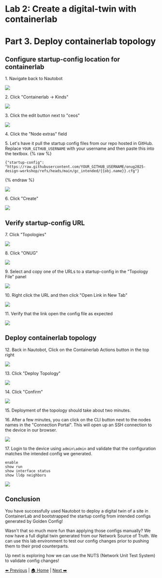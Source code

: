 # Lab 2: Create a digital-twin with containerlab
# Part 3. Deploy containerlab topology


## Configure startup-config location for containerlab

1\. Navigate back to Nautobot

![](https://ajeuwbhvhr.cloudimg.io/https://colony-recorder.s3.amazonaws.com/files/2025-10-20/2cec0901-0199-4c0e-9547-ac65a681e54f/ascreenshot.jpeg?tl_px=0,210&br_px=2752,1749&force_format=jpeg&q=100&width=1120.0&wat=1&wat_opacity=0.7&wat_gravity=northwest&wat_url=https://colony-recorder.s3.us-west-1.amazonaws.com/images/watermarks/FB923C_standard.png&wat_pad=539,-24)


2\. Click "Containerlab -> Kinds"

![](https://ajeuwbhvhr.cloudimg.io/https://colony-recorder.s3.amazonaws.com/files/2025-10-20/adfdddfb-0dc1-4a6f-9f2a-331df3e0edad/ascreenshot.jpeg?tl_px=10,828&br_px=2762,2366&force_format=jpeg&q=100&width=1120.0&wat=1&wat_opacity=0.7&wat_gravity=northwest&wat_url=https://colony-recorder.s3.us-west-1.amazonaws.com/images/watermarks/FB923C_standard.png&wat_pad=3,321)


3\. Click the edit button next to "ceos"

![](https://ajeuwbhvhr.cloudimg.io/https://colony-recorder.s3.amazonaws.com/files/2025-05-18/ab3196a9-e38c-4c9f-85dc-e1f8e8a78388/File.jpeg?tl_px=90,0&br_px=2842,1538&force_format=jpeg&q=100&width=1120.0&wat=1&wat_opacity=1&wat_gravity=northwest&wat_url=https://colony-recorder.s3.amazonaws.com/images/watermarks/FB923C_standard.png&wat_pad=1027,237)


4\. Click the "Node extras" field


5\. Let's have it pull the startup config files from our repo hosted in GitHub. Replace `YOUR_GITHUB_USERNAME` with your username and then paste this into the textbox.
{% raw %}
```
{"startup-config": "https://raw.githubusercontent.com/YOUR_GITHUB_USERNAME/onug2025-design-workshop/refs/heads/main/gc_intended/{{obj.name}}.cfg"}
```
{% endraw %}

![](https://ajeuwbhvhr.cloudimg.io/https://colony-recorder.s3.amazonaws.com/files/2025-10-20/a89c34cd-0839-4ca3-ba25-f757a0fdffe2/ascreenshot.jpeg?tl_px=1281,614&br_px=3247,1713&force_format=jpeg&q=100&width=1120.0&wat=1&wat_opacity=0.7&wat_gravity=northwest&wat_url=https://colony-recorder.s3.us-west-1.amazonaws.com/images/watermarks/FB923C_standard.png&wat_pad=844,479)

6\. Click "Create"

![](https://ajeuwbhvhr.cloudimg.io/https://colony-recorder.s3.amazonaws.com/files/2025-05-18/1d4a9e6a-2edd-4640-b92a-6e1c85413526/File.jpeg?tl_px=90,391&br_px=2842,1930&force_format=jpeg&q=100&width=1120.0&wat=1&wat_opacity=1&wat_gravity=northwest&wat_url=https://colony-recorder.s3.amazonaws.com/images/watermarks/FB923C_standard.png&wat_pad=728,512)


## Verify startup-config URL

7\. Click "Topologies"

![](https://ajeuwbhvhr.cloudimg.io/https://colony-recorder.s3.amazonaws.com/files/2025-05-18/c155bf25-b471-4268-b1d7-ed4c6d78b946/File.jpeg?tl_px=0,391&br_px=2752,1930&force_format=jpeg&q=100&width=1120.0&wat=1&wat_opacity=1&wat_gravity=northwest&wat_url=https://colony-recorder.s3.amazonaws.com/images/watermarks/FB923C_standard.png&wat_pad=57,373)


8\. Click "ONUG"

![](https://ajeuwbhvhr.cloudimg.io/https://colony-recorder.s3.amazonaws.com/files/2025-10-20/c7c0b98b-37f3-4941-bd9a-d9257d818883/ascreenshot.jpeg?tl_px=1087,593&br_px=3053,1692&force_format=jpeg&q=100&width=1120.0&wat=1&wat_opacity=0.7&wat_gravity=northwest&wat_url=https://colony-recorder.s3.us-west-1.amazonaws.com/images/watermarks/FB923C_standard.png&wat_pad=279,268)


9\. Select and copy one of the URLs to a startup-config in the "Topology File" panel

![](https://ajeuwbhvhr.cloudimg.io/https://colony-recorder.s3.amazonaws.com/files/2025-10-20/bdc24a7a-e189-4eba-86ba-25bba7095164/ascreenshot.jpeg?tl_px=1297,698&br_px=3263,1796&force_format=jpeg&q=100&width=1120.0&wat=1&wat_opacity=0.7&wat_gravity=northwest&wat_url=https://colony-recorder.s3.us-west-1.amazonaws.com/images/watermarks/FB923C_standard.png&wat_pad=1018,475)


10\. Right click the URL and then click "Open Link in New Tab"

![](https://ajeuwbhvhr.cloudimg.io/https://colony-recorder.s3.amazonaws.com/files/2025-10-20/f86138de-27af-40f7-b63d-efdc50a47c65/ascreenshot.jpeg?tl_px=1641,1084&br_px=3607,2183&force_format=jpeg&q=100&width=1120.0&wat=1&wat_opacity=0.7&wat_gravity=northwest&wat_url=https://colony-recorder.s3.us-west-1.amazonaws.com/images/watermarks/FB923C_standard.png&wat_pad=874,303)


11\. Verify that the link open the config file as expected

![](https://ajeuwbhvhr.cloudimg.io/https://colony-recorder.s3.amazonaws.com/files/2025-10-20/4341492e-7063-4022-bb52-f84570c5b3b8/ascreenshot.jpeg?tl_px=1084,420&br_px=3050,1519&force_format=jpeg&q=100&width=1120.0&wat=1&wat_opacity=0.7&wat_gravity=northwest&wat_url=https://colony-recorder.s3.us-west-1.amazonaws.com/images/watermarks/FB923C_standard.png&wat_pad=1725,1169)

## Deploy containerlab topology


12\. Back in Nautobot, Click on the Containerlab Actions button in the top right

![](https://ajeuwbhvhr.cloudimg.io/https://colony-recorder.s3.amazonaws.com/files/2025-10-20/f9f1fedf-2bbe-4002-9dbc-77ff130b7825/ascreenshot.jpeg?tl_px=1286,556&br_px=3252,1654&force_format=jpeg&q=100&width=1120.0&wat=1&wat_opacity=0.7&wat_gravity=northwest&wat_url=https://colony-recorder.s3.us-west-1.amazonaws.com/images/watermarks/FB923C_standard.png&wat_pad=1061,170)


13\. Click "Deploy Topology"

![](https://ajeuwbhvhr.cloudimg.io/https://colony-recorder.s3.amazonaws.com/files/2025-10-20/0b73096b-5c64-4067-bc51-fc38789bd391/ascreenshot.jpeg?tl_px=1282,554&br_px=3248,1652&force_format=jpeg&q=100&width=1120.0&wat=1&wat_opacity=0.7&wat_gravity=northwest&wat_url=https://colony-recorder.s3.us-west-1.amazonaws.com/images/watermarks/FB923C_standard.png&wat_pad=975,204)


14\. Click "Confirm"

![](https://ajeuwbhvhr.cloudimg.io/https://colony-recorder.s3.amazonaws.com/files/2025-10-20/ee876acc-2404-4693-9075-fa096756d9ea/ascreenshot.jpeg?tl_px=1196,413&br_px=3161,1512&force_format=jpeg&q=100&width=1120.0&wat=1&wat_opacity=0.7&wat_gravity=northwest&wat_url=https://colony-recorder.s3.us-west-1.amazonaws.com/images/watermarks/FB923C_standard.png&wat_pad=717,254)


15\. Deployment of the topology should take about two minutes.


16\. After a few minutes, you can click on the CLI button next to the nodes names in the "Connection Portal". This will open up an SSH connection to the device in our browser.

![](https://ajeuwbhvhr.cloudimg.io/https://colony-recorder.s3.amazonaws.com/files/2025-10-20/3d18043a-d33e-4d71-93c7-3893b60c7a12/ascreenshot.jpeg?tl_px=1288,738&br_px=3254,1837&force_format=jpeg&q=100&width=1120.0&wat=1&wat_opacity=0.7&wat_gravity=northwest&wat_url=https://colony-recorder.s3.us-west-1.amazonaws.com/images/watermarks/FB923C_standard.png&wat_pad=745,371)


17\. Login to the device using `admin\admin` and validate that the configuration matches the intended config we generated.

```
enable
show run
show interface status
show lldp neighbors
```

![](https://ajeuwbhvhr.cloudimg.io/https://colony-recorder.s3.amazonaws.com/files/2025-10-20/6b239ded-a440-4226-ab0c-718aae5e4c92/ascreenshot.jpeg?tl_px=1087,418&br_px=3052,1516&force_format=jpeg&q=100&width=1120.0&wat=1&wat_opacity=0.7&wat_gravity=northwest&wat_url=https://colony-recorder.s3.us-west-1.amazonaws.com/images/watermarks/FB923C_standard.png&wat_pad=1207,973)

## Conclusion

You have successfully used Nautobot to deploy a digital twin of a site in ContainerLab and bootstrapped the startup config from intended configs generated by Golden Config! 

Wasn't that so much more fun than applying those configs manually? We now have a full digital twin generated from our Network Source of Truth. We can use this lab environment to test our config changes prior to pushing them to their prod counterparts. 

Up next is exploring how we can use the NUTS (Network Unit Test System) to validate config changes!

[⬅️ Previous](./21.generate_intended_configurations.md) | [🏠 Home](index.md) | [Next ➡️](./30.introduction_to_nuts.md)
